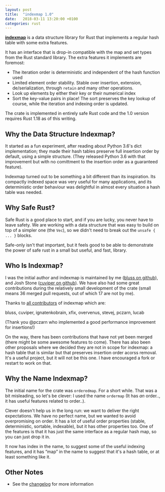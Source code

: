 ```yaml
---
layout: post
title:  "indexmap 1.0"
date:   2018-03-11 13:20:00 +0100
categories: rust
---
```


[**indexmap**][1] is a data structure library for Rust that implements a
regular hash table with some extra features.

It has an interface that is drop-in compatible with the map and set types from
the Rust standard library. The extra features it implements are foremost:

- The iteration order is deterministic and independent of the hash function used
- Limited element order stability. Stable over insertion, extension,
  de/serialization, through `retain` and many other operations.
- Look up elements by either their key or their numerical index
- Sort the key-value pairs in place! The sort preserves the key lookup of
  course, while the iteration and indexing order is updated.

The crate is implemented in entirely safe Rust code and the 1.0 version
requires Rust 1.18 as of this writing.

[1]: https://docs.rs/indexmap/1/


## Why the Data Structure Indexmap?

It started as a fun experiment, after reading about Python 3.6's dict implementation;
they made their hash tables preserve full insertion order by default, using
a simple structure. (They released Python 3.6 with that improvement but with no
comittment to the insertion order as a guaranteed feature).

Indexmap turned out to be something a bit different than its inspiration. Its
compactly indexed space was very useful for many applications, and its
deterministic order behaviour was delightful in almost every situation a hash
table was needed.

## Why Safe Rust?

Safe Rust is a good place to start, and if you are lucky, you never have
to leave safety.  We are working with a data structure that was easy to build
on top of a simpler one (the `Vec`), so we didn't need to break out the `unsafe
{ ... }` blocks.

Safe-only isn't that important, but it feels good to be able
to demonstrate the power of safe rust in a small but useful, and fast, library.

## Who Is Indexmap?

I was the initial author and indexmap is maintained by me ([bluss on github][bluss]),
and Josh Stone ([cuviper on github][cuviper]). We have also had some great contributions
during the relatively small development of the crate (small means 36 merged pull requests,
out of which 17 are not by me).

Thanks to [all contributors][contrib] of indexmap which are:

bluss, cuviper, ignatenkobrain, xfix, overvenus, stevej, pczarn, lucab

[bluss]: https://github.com/bluss
[cuviper]: https://github.com/cuviper/
[contrib]: https://github.com/bluss/indexmap/graphs/contributors

(Thank  you @pczarn who implemented a good performance improvement for insertions!)

On the way, there has been contributions that have not yet been merged (there
might be some awesome features to come).  There has also been other proposals
where we decided they are not in scope for indexmap: a hash table that is
similar but that preserves insertion order acorss removal. It's a useful
project, but it will not be this one. I have encouraged a fork or restart to
work on that.

## Why the Name Indexmap?

The initial name for the crate was `orderedmap`. For a short while. That was
a bit misleading, so let's be clever: I used the name `ordermap` (It has
*an* order.., it has useful features related to order..).

Clever doesn't help us in the long run: we want to deliver the right
expectations. We have no perfect name, but we wanted to avoid overpromising
on order. It has a lot of useful order properties (stable, deterministic, sortable,
indexable), but it has other properties too. One of the features is that it
has just the same interface as a regular hash map, so you can just drop it in.

It now has index in the name, to suggest some of the useful indexing features,
and it has “map” in the name to suggest that it's a hash table, or at least
something like it.


## Other Notes

+ See the [changelog][ch] for more information

[ch]: https://github.com/bluss/indexmap#recent-changes

